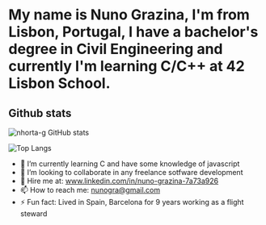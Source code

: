 <h1 Hello World! 👋 /h1>

My name is Nuno Grazina, I'm from Lisbon, Portugal, I have a bachelor's degree in Civil Engineering and currently I'm learning C/C++ at 42 Lisbon School.

## Github stats
![nhorta-g GitHub stats](https://github-readme-stats.vercel.app/api?username=nhorta-g&show_icons=true&theme=github_dark)

![Top Langs](https://github-readme-stats.vercel.app/api/top-langs/?username=nhorta-g&layout=compact&theme=github_dark)


- 🌱 I’m currently learning C and have some knowledge of javascript
- 👯 I’m looking to collaborate in any freelance sotfware development
- :handshake:	Hire me at: www.linkedin.com/in/nuno-grazina-7a73a926
- 📫 How to reach me: nunogra@gmail.com
- ⚡ Fun fact: Lived in Spain, Barcelona for 9 years working as a flight steward
